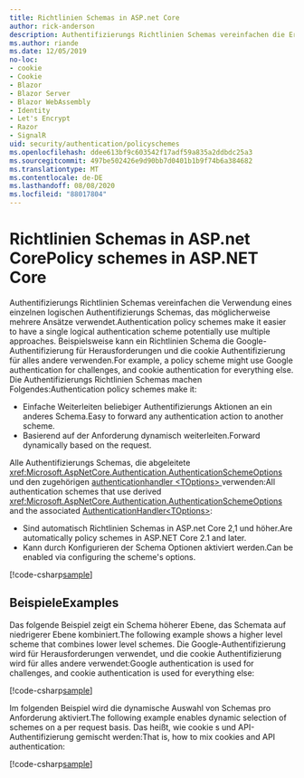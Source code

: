 ```yaml
---
title: Richtlinien Schemas in ASP.net Core
author: rick-anderson
description: Authentifizierungs Richtlinien Schemas vereinfachen die Erstellung eines einzelnen logischen Authentifizierungs Schemas.
ms.author: riande
ms.date: 12/05/2019
no-loc:
- cookie
- Cookie
- Blazor
- Blazor Server
- Blazor WebAssembly
- Identity
- Let's Encrypt
- Razor
- SignalR
uid: security/authentication/policyschemes
ms.openlocfilehash: ddee613bf9c603542f17adf59a835a2ddbdc25a3
ms.sourcegitcommit: 497be502426e9d90bb7d0401b1b9f74b6a384682
ms.translationtype: MT
ms.contentlocale: de-DE
ms.lasthandoff: 08/08/2020
ms.locfileid: "88017804"
---
```

# <a name="policy-schemes-in-aspnet-core"></a><span data-ttu-id="50bba-103">Richtlinien Schemas in ASP.net Core</span><span class="sxs-lookup"><span data-stu-id="50bba-103">Policy schemes in ASP.NET Core</span></span>

<span data-ttu-id="50bba-104">Authentifizierungs Richtlinien Schemas vereinfachen die Verwendung eines einzelnen logischen Authentifizierungs Schemas, das möglicherweise mehrere Ansätze verwendet.</span><span class="sxs-lookup"><span data-stu-id="50bba-104">Authentication policy schemes make it easier to have a single logical authentication scheme potentially use multiple approaches.</span></span> <span data-ttu-id="50bba-105">Beispielsweise kann ein Richtlinien Schema die Google-Authentifizierung für Herausforderungen und die cookie Authentifizierung für alles andere verwenden.</span><span class="sxs-lookup"><span data-stu-id="50bba-105">For example, a policy scheme might use Google authentication for challenges, and cookie authentication for everything else.</span></span> <span data-ttu-id="50bba-106">Die Authentifizierungs Richtlinien Schemas machen Folgendes:</span><span class="sxs-lookup"><span data-stu-id="50bba-106">Authentication policy schemes make it:</span></span>

* <span data-ttu-id="50bba-107">Einfache Weiterleiten beliebiger Authentifizierungs Aktionen an ein anderes Schema.</span><span class="sxs-lookup"><span data-stu-id="50bba-107">Easy to forward any authentication action to another scheme.</span></span>
* <span data-ttu-id="50bba-108">Basierend auf der Anforderung dynamisch weiterleiten.</span><span class="sxs-lookup"><span data-stu-id="50bba-108">Forward dynamically based on the request.</span></span>

<span data-ttu-id="50bba-109">Alle Authentifizierungs Schemas, die abgeleitete <xref:Microsoft.AspNetCore.Authentication.AuthenticationSchemeOptions> und den zugehörigen [authenticationhandler \<TOptions> ](/dotnet/api/microsoft.aspnetcore.authentication.authenticationhandler-1)verwenden:</span><span class="sxs-lookup"><span data-stu-id="50bba-109">All authentication schemes that use derived <xref:Microsoft.AspNetCore.Authentication.AuthenticationSchemeOptions> and the associated [AuthenticationHandler\<TOptions>](/dotnet/api/microsoft.aspnetcore.authentication.authenticationhandler-1):</span></span>

* <span data-ttu-id="50bba-110">Sind automatisch Richtlinien Schemas in ASP.net Core 2,1 und höher.</span><span class="sxs-lookup"><span data-stu-id="50bba-110">Are automatically policy schemes in ASP.NET Core 2.1 and later.</span></span>
* <span data-ttu-id="50bba-111">Kann durch Konfigurieren der Schema Optionen aktiviert werden.</span><span class="sxs-lookup"><span data-stu-id="50bba-111">Can be enabled via configuring the scheme's options.</span></span>

[!code-csharp[sample](policyschemes/samples/AuthenticationSchemeOptions.cs?name=snippet)]

## <a name="examples"></a><span data-ttu-id="50bba-112">Beispiele</span><span class="sxs-lookup"><span data-stu-id="50bba-112">Examples</span></span>

<span data-ttu-id="50bba-113">Das folgende Beispiel zeigt ein Schema höherer Ebene, das Schemata auf niedrigerer Ebene kombiniert.</span><span class="sxs-lookup"><span data-stu-id="50bba-113">The following example shows a higher level scheme that combines lower level schemes.</span></span> <span data-ttu-id="50bba-114">Die Google-Authentifizierung wird für Herausforderungen verwendet, und die cookie Authentifizierung wird für alles andere verwendet:</span><span class="sxs-lookup"><span data-stu-id="50bba-114">Google authentication is used for challenges, and cookie authentication is used for everything else:</span></span>

[!code-csharp[sample](policyschemes/samples/Startup.cs?name=snippet1)]

<span data-ttu-id="50bba-115">Im folgenden Beispiel wird die dynamische Auswahl von Schemas pro Anforderung aktiviert.</span><span class="sxs-lookup"><span data-stu-id="50bba-115">The following example enables dynamic selection of schemes on a per request basis.</span></span> <span data-ttu-id="50bba-116">Das heißt, wie cookie s und API-Authentifizierung gemischt werden:</span><span class="sxs-lookup"><span data-stu-id="50bba-116">That is, how to mix cookies and API authentication:</span></span>

 <!-- REVIEW, missing If set in public Func<HttpContext, string> ForwardDefaultSelector -->

[!code-csharp[sample](policyschemes/samples/Startup.cs?name=snippet2)]
